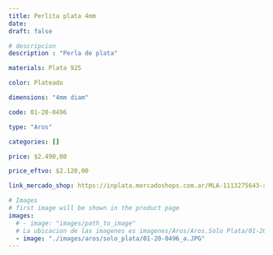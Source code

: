 ```yaml
---
title: Perlita plata 4mm
date: 
draft: false

# descripcion
description : "Perla de plata"

materials: Plata 925

color: Plateado

dimensions: "4mm diam"

code: 01-20-0496

type: "Aros"

categories: []

price: $2.490,00

price_eftvo: $2.120,00

link_mercado_shop: https://inplata.mercadoshops.com.ar/MLA-1113275643-aro-bolita-perlita-plata-4mm-_JM

# Images
# first image will be shown in the product page
images:
  # - image: "images/path_to_image"
  # La ubicacion de las imagenes es imagenes/Aros/Aros.Solo Plata/01-20-0496-perlita-plata-4mm
  - image: "./images/aros/solo_plata/01-20-0496_a.JPG"
---
```

